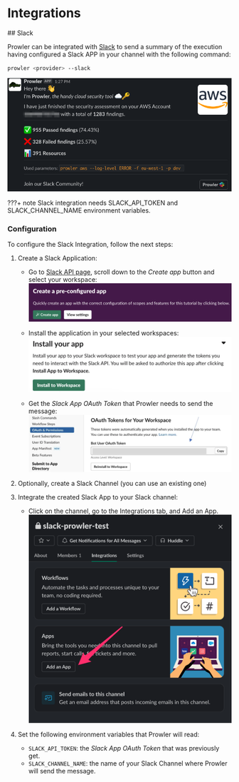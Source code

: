 # Integrations

## Slack

Prowler can be integrated with [Slack](https://slack.com/) to send a summary of the execution having configured a Slack APP in your channel with the following command:

```sh
prowler <provider> --slack
```

![Prowler Slack Message](img/slack-prowler-message.png)

???+ note
    Slack integration needs SLACK_API_TOKEN and SLACK_CHANNEL_NAME environment variables.

### Configuration

To configure the Slack Integration, follow the next steps:

1. Create a Slack Application:
    - Go to [Slack API page](https://api.slack.com/tutorials/tracks/getting-a-token), scroll down to the *Create app* button and select your workspace:
    ![Create Slack App](img/create-slack-app.png)

    - Install the application in your selected workspaces:
    ![Install Slack App in Workspace](img/install-in-slack-workspace.png)

    - Get the *Slack App OAuth Token* that Prowler needs to send the message:
    ![Slack App OAuth Token](img/slack-app-token.png)

2. Optionally, create a Slack Channel (you can use an existing one)

3. Integrate the created Slack App to your Slack channel:
    - Click on the channel, go to the Integrations tab, and Add an App.
    ![Slack App Channel Integration](img/integrate-slack-app.png)

4. Set the following environment variables that Prowler will read:
    - `SLACK_API_TOKEN`: the *Slack App OAuth Token* that was previously get.
    - `SLACK_CHANNEL_NAME`: the name of your Slack Channel where Prowler will send the message.
